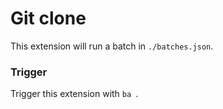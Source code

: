 # Git clone

This extension will run a batch in `./batches.json`.

### Trigger

Trigger this extension with `ba `.
